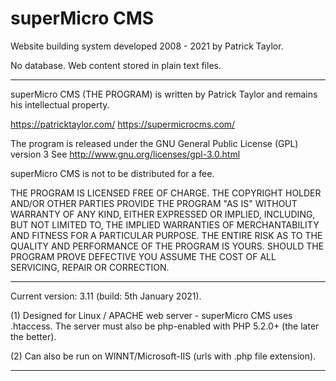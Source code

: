 # superMicro CMS
Website building system developed 2008 - 2021 by Patrick Taylor.

No database. Web content stored in plain text files.

---------------------------------------------------------------------------

superMicro CMS (THE PROGRAM) is written by Patrick Taylor and remains his
intellectual property.

https://patricktaylor.com/
https://supermicrocms.com/

The program is released under the GNU General Public License (GPL) version 3
See http://www.gnu.org/licenses/gpl-3.0.html

superMicro CMS is not to be distributed for a fee.

THE PROGRAM IS LICENSED FREE OF CHARGE. THE COPYRIGHT HOLDER AND/OR OTHER
PARTIES PROVIDE THE PROGRAM "AS IS" WITHOUT WARRANTY OF ANY KIND, EITHER
EXPRESSED OR IMPLIED, INCLUDING, BUT NOT LIMITED TO, THE IMPLIED WARRANTIES
OF MERCHANTABILITY AND FITNESS FOR A PARTICULAR PURPOSE. THE ENTIRE RISK AS
TO THE QUALITY AND PERFORMANCE OF THE PROGRAM IS YOURS. SHOULD THE PROGRAM
PROVE DEFECTIVE YOU ASSUME THE COST OF ALL SERVICING, REPAIR OR CORRECTION.

---------------------------------------------------------------------------

Current version: 3.11 (build: 5th January 2021).

(1) Designed for Linux / APACHE web server - superMicro CMS uses .htaccess.
The server must also be php-enabled with PHP 5.2.0+ (the later the better).

(2) Can also be run on WINNT/Microsoft-IIS (urls with .php file extension).

---------------------------------------------------------------------------
